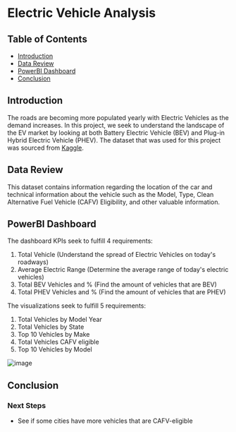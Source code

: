 # Electric Vehicle Analysis

## Table of Contents
* [Introduction](#introduction)
* [Data Review](#data-review)
* [PowerBI Dashboard](#powerbi-dashboard)
* [Conclusion](#conclusion)

## Introduction

The roads are becoming more populated yearly with Electric Vehicles as the demand increases. In this project, we seek to understand the landscape of the EV market by looking at both Battery Electric Vehicle (BEV) and Plug-in Hybrid Electric Vehicle (PHEV). The dataset that was used for this project was sourced from [Kaggle](https://www.kaggle.com/datasets/ishmaelkiptoo/us-electric-vehicle-population-data).

## Data Review

This dataset contains information regarding the location of the car and technical information about the vehicle such as the Model, Type, Clean Alternative Fuel Vehicle (CAFV) Eligibility, and other valuable information. 

## PowerBI Dashboard

The dashboard KPIs seek to fulfill 4 requirements:
1. Total Vehicle (Understand the spread of Electric Vehicles on today's roadways)
2. Average Electric Range (Determine the average range of today's electric vehicles)
3. Total BEV Vehicles and % (Find the amount of vehicles that are BEV)
4. Total PHEV Vehicles and % (Find the amount of vehicles that are PHEV)

The visualizations seek to fulfill 5 requirements:
1. Total Vehicles by Model Year
2. Total Vehicles by State
3. Top 10 Vehicles by Make
4. Total Vehicles CAFV eligible
5. Top 10 Vehicles by Model

![image](https://github.com/jidafan/Electric-Vehicle-Analysis/assets/141703009/5b1693e2-6d74-4b55-b5ed-f2d4021da812)


## Conclusion

### Next Steps
* See if some cities have more vehicles that are CAFV-eligible
  
